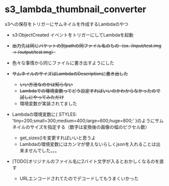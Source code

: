 # s3_lambda_thumbnail_converter
s3への保存をトリガーにサムネイルを作成するLambdaのやつ

- s3:ObjectCreated イベントをトリガーにしてLambdaを起動
- <s>出力先は同じバケットの別pathの同ファイル名のもの（ex. /input/test.img → /output/test.img）</s>
- 色々な事情から同じファイルに書き出すようにした
- <s>サムネイルのサイズはLambdaのDescriptionに書き出した</s>
  - <s>いい方法なのかは知らない</s>
  - <s>Lambdaでの環境変数ってどう設定すればいいのかわからなかったので試しにやってみただけ</s>
  - 環境変数が実装されてました

- Lambdaの環境変数に{ STYLES: 'tiny=200;small=300;medium=400;large=600;huge=800;' }のようにサムネイルのサイズを指定する（数字は変換後の画像の幅のピクセル数）
  - get_sizes()を変更すればいいと思うよ
  - Lambdaの環境変数にはカンマが使えないらしくjsonを入れることは出来ませんでした。。。
- [TODO]オリジナルのファイル名に2バイト文字が入るとおかしくなるのを直す
  - URLエンコードされてたのでデコードしてもうまくいかった